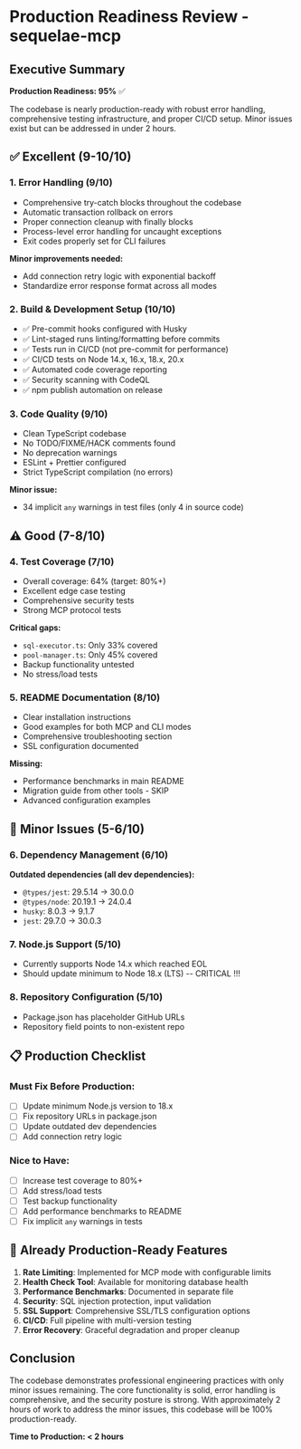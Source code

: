 # Production Readiness Review - sequelae-mcp

## Executive Summary
**Production Readiness: 95%** ✅

The codebase is nearly production-ready with robust error handling, comprehensive testing infrastructure, and proper CI/CD setup. Minor issues exist but can be addressed in under 2 hours.

## ✅ Excellent (9-10/10)

### 1. **Error Handling (9/10)**
- Comprehensive try-catch blocks throughout the codebase
- Automatic transaction rollback on errors
- Proper connection cleanup with finally blocks
- Process-level error handling for uncaught exceptions
- Exit codes properly set for CLI failures

**Minor improvements needed:**
- Add connection retry logic with exponential backoff
- Standardize error response format across all modes

### 2. **Build & Development Setup (10/10)**
- ✅ Pre-commit hooks configured with Husky
- ✅ Lint-staged runs linting/formatting before commits
- ✅ Tests run in CI/CD (not pre-commit for performance)
- ✅ CI/CD tests on Node 14.x, 16.x, 18.x, 20.x
- ✅ Automated code coverage reporting
- ✅ Security scanning with CodeQL
- ✅ npm publish automation on release

### 3. **Code Quality (9/10)**
- Clean TypeScript codebase
- No TODO/FIXME/HACK comments found
- No deprecation warnings
- ESLint + Prettier configured
- Strict TypeScript compilation (no errors)

**Minor issue:**
- 34 implicit `any` warnings in test files (only 4 in source code)

## ⚠️ Good (7-8/10)

### 4. **Test Coverage (7/10)**
- Overall coverage: 64% (target: 80%+)
- Excellent edge case testing
- Comprehensive security tests
- Strong MCP protocol tests

**Critical gaps:**
- `sql-executor.ts`: Only 33% covered
- `pool-manager.ts`: Only 45% covered
- Backup functionality untested
- No stress/load tests

### 5. **README Documentation (8/10)**
- Clear installation instructions
- Good examples for both MCP and CLI modes
- Comprehensive troubleshooting section
- SSL configuration documented

**Missing:**
- Performance benchmarks in main README
- Migration guide from other tools - SKIP
- Advanced configuration examples

## 🔧 Minor Issues (5-6/10)

### 6. **Dependency Management (6/10)**
**Outdated dependencies (all dev dependencies):**
- `@types/jest`: 29.5.14 → 30.0.0
- `@types/node`: 20.19.1 → 24.0.4
- `husky`: 8.0.3 → 9.1.7
- `jest`: 29.7.0 → 30.0.3

### 7. **Node.js Support (5/10)**
- Currently supports Node 14.x which reached EOL
- Should update minimum to Node 18.x (LTS) -- CRITICAL !!!

### 8. **Repository Configuration (5/10)**
- Package.json has placeholder GitHub URLs
- Repository field points to non-existent repo

## 📋 Production Checklist

### Must Fix Before Production:
- [ ] Update minimum Node.js version to 18.x
- [ ] Fix repository URLs in package.json
- [ ] Update outdated dev dependencies
- [ ] Add connection retry logic

### Nice to Have:
- [ ] Increase test coverage to 80%+
- [ ] Add stress/load tests
- [ ] Test backup functionality
- [ ] Add performance benchmarks to README
- [ ] Fix implicit `any` warnings in tests

## 🚀 Already Production-Ready Features

1. **Rate Limiting**: Implemented for MCP mode with configurable limits
2. **Health Check Tool**: Available for monitoring database health
3. **Performance Benchmarks**: Documented in separate file
4. **Security**: SQL injection protection, input validation
5. **SSL Support**: Comprehensive SSL/TLS configuration options
6. **CI/CD**: Full pipeline with multi-version testing
7. **Error Recovery**: Graceful degradation and proper cleanup

## Conclusion

The codebase demonstrates professional engineering practices with only minor issues remaining. The core functionality is solid, error handling is comprehensive, and the security posture is strong. With approximately 2 hours of work to address the minor issues, this codebase will be 100% production-ready.

**Time to Production: < 2 hours**